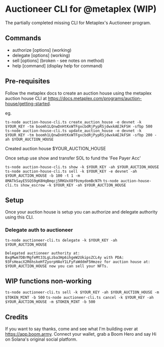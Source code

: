 # Auctioneer CLI for @metaplex (WIP)

The partially completed missing CLI for Metaplex's Auctioneer program.

## Commands

- authorize [options] (working)
- delegate [options] (working)
- sell [options] (broken - see notes on method)
- help [command] (display help for command)

## Pre-requisites

Follow the metaplex docs to create an auction house using the metaplex auction house CLI at https://docs.metaplex.com/programs/auction-house/getting-started.

eg.

`ts-node auction-house-cli.ts create_auction_house -e devnet -k $YOUR_KEY -tm boomh1LQnwDnHtKxWTFgxcbdRjPypRSjdwxkAEJkFSH -sfbp 500`
`ts-node auction-house-cli.ts update_auction_house -e devnet -k $YOUR_KEY -tm boomh1LQnwDnHtKxWTFgxcbdRjPypRSjdwxkAEJkFSH -sfbp 200 -ah $YOUR_AUCTION_HOUSE`

Created auction house $YOUR_AUCTION_HOUSE

Once setup use show and transfer SOL to fund the 'Fee Payer Acc'

`ts-node auction-house-cli.ts show -k $YOUR_KEY -ah $YOUR_AUCTION_HOUSE`
`ts-node auction-house-cli.ts sell -k $YOUR_KEY -e devnet -ah $YOUR_AUCTION_HOUSE -b 100 -t 1 -m 8MATkSayE5SQS9gK8HqBmqcj5RKUxX8f9zmydomBcN7h`
`ts-node auction-house-cli.ts show_escrow -k $YOUR_KEY -ah $YOUR_AUCTION_HOUSE`

## Setup

Once your auction house is setup you can authorize and delegate authority using this CLI.

### Delegate auth to auctioneer

`ts-node auctioneer-cli.ts delegate -k $YOUR_KEY -ah $YOUR_AUCTION_HOUSE`

`Delegated auctioneer authority at: BxgMwm7DBrMgfeMt33LgLzba3Hp6ihgeW2UkipsZCL4y with PDA: 93FsHeacX2R6hskeHfZyorpHAoY1LFyFaWddmF5Hmzez for auction house at: $YOUR_AUCTION_HOUSE now you can sell your NFTs.`

## WIP functions non-working

`ts-node auctioneer-cli.ts sell -k $YOUR_KEY -ah $YOUR_AUCTION_HOUSE -m $TOKEN_MINT -b 500`
`ts-node auctioneer-cli.ts cancel -k $YOUR_KEY -ah $YOUR_AUCTION_HOUSE -m $TOKEN_MINT -b 500`

## Credits

If you want to say thanks, come and see what I'm building over at https://app.boom.army. Connect your wallet, grab a Boom Hero and say Hi on Solana's original social platform.
